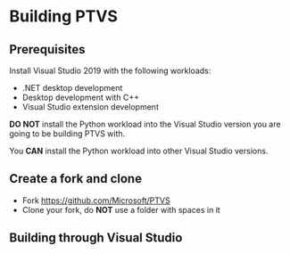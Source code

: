 # Building PTVS

## Prerequisites

Install Visual Studio 2019 with the following workloads:
* .NET desktop development
* Desktop development with C++
* Visual Studio extension development

**DO NOT** install the Python workload into the Visual Studio version you are going to be building PTVS with.

You **CAN** install the Python workload into other Visual Studio versions.

## Create a fork and clone
* Fork https://github.com/Microsoft/PTVS
* Clone your fork, do **NOT** use a folder with spaces in it

## Building through Visual Studio

